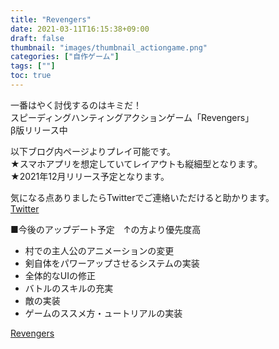 ```yaml
---
title: "Revengers"
date: 2021-03-11T16:15:38+09:00
draft: false
thumbnail: "images/thumbnail_actiongame.png"
categories: ["自作ゲーム"]
tags: [""]
toc: true
---
```


一番はやく討伐するのはキミだ！  
スピーディングハンティングアクションゲーム「Revengers」  
β版リリース中  

以下ブログ内ページよりプレイ可能です。  
★スマホアプリを想定していてレイアウトも縦細型となります。  
★2021年12月リリース予定となります。  
  
気になる点ありましたらTwitterでご連絡いただけると助かります。  
[Twitter](https://twitter.com/IT67709618)  
  
■今後のアップデート予定　↑の方より優先度高
- 村での主人公のアニメーションの変更
- 剣自体をパワーアップさせるシステムの実装
- 全体的なUIの修正
- バトルのスキルの充実
- 敵の実装
- ゲームのススメ方・ュートリアルの実装
  
<a href="https://game230035.github.io/game/SwordBattle_web/index.html">Revengers</a>  

<!-- <a href="https://combo.tokyo/game_mac">Mac版のゲームダウンロードはコチラ</a>   -->

  
